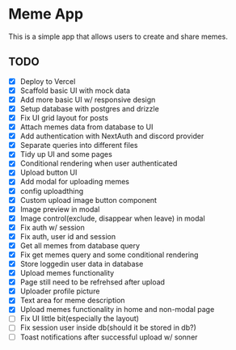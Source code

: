 # Meme App

This is a simple app that allows users to create and share memes.

## TODO

- [x] Deploy to Vercel
- [x] Scaffold basic UI with mock data
- [x] Add more basic UI w/ responsive design
- [x] Setup database with postgres and drizzle
- [x] Fix UI grid layout for posts
- [x] Attach memes data from database to UI
- [x] Add authentication with NextAuth and discord provider
- [x] Separate queries into different files
- [x] Tidy up UI and some pages
- [x] Conditional rendering when user authenticated
- [x] Upload button UI
- [x] Add modal for uploading memes
- [x] config uploadthing
- [x] Custom upload image button component
- [x] Image preview in modal
- [x] Image control(exclude, disappear when leave) in modal
- [x] Fix auth w/ session
- [x] Fix auth, user id and session
- [x] Get all memes from database query
- [x] Fix get memes query and some conditional rendering
- [x] Store loggedin user data in database
- [x] Upload memes functionality
- [x] Page still need to be refrehsed after upload
- [x] Uploader profile picture
- [x] Text area for meme description
- [x] Upload memes functionality in home and non-modal page
- [ ] Fix UI little bit(especially the layout)
- [ ] Fix session user inside db(should it be stored in db?)
- [ ] Toast notifications after successful upload w/ sonner
